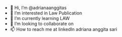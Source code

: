 - 👋 Hi, I’m @adrianaanggitas
- 👀 I’m interested in Law Publication
- 🌱 I’m currently learning LAW
- 💞️ I’m looking to collaborate on 
- 📫 How to reach me at linkedIn adriana anggita sari

<!---
adrianaanggitas/adrianaanggitas is a ✨ special ✨ repository because its `README.md` (this file) appears on your GitHub profile.
You can click the Preview link to take a look at your changes.
--->

